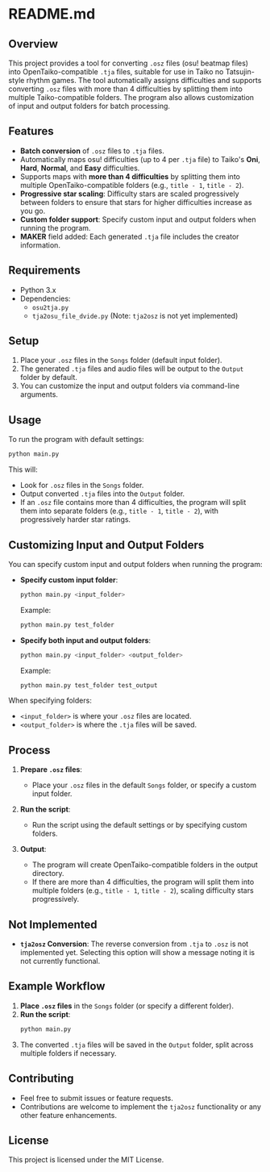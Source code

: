 
# README.md

## Overview
This project provides a tool for converting `.osz` files (osu! beatmap files) into OpenTaiko-compatible `.tja` files, suitable for use in Taiko no Tatsujin-style rhythm games. The tool automatically assigns difficulties and supports converting `.osz` files with more than 4 difficulties by splitting them into multiple Taiko-compatible folders. The program also allows customization of input and output folders for batch processing.

## Features
- **Batch conversion** of `.osz` files to `.tja` files.
- Automatically maps osu! difficulties (up to 4 per `.tja` file) to Taiko's **Oni**, **Hard**, **Normal**, and **Easy** difficulties.
- Supports maps with **more than 4 difficulties** by splitting them into multiple OpenTaiko-compatible folders (e.g., `title - 1`, `title - 2`).
- **Progressive star scaling**: Difficulty stars are scaled progressively between folders to ensure that stars for higher difficulties increase as you go.
- **Custom folder support**: Specify custom input and output folders when running the program.
- **MAKER** field added: Each generated `.tja` file includes the creator information.

## Requirements
- Python 3.x
- Dependencies:
  - `osu2tja.py`
  - `tja2osu_file_dvide.py` (Note: `tja2osz` is not yet implemented)

## Setup
1. Place your `.osz` files in the `Songs` folder (default input folder).
2. The generated `.tja` files and audio files will be output to the `Output` folder by default.
3. You can customize the input and output folders via command-line arguments.

## Usage

To run the program with default settings:

```bash
python main.py
```

This will:
- Look for `.osz` files in the `Songs` folder.
- Output converted `.tja` files into the `Output` folder.
- If an `.osz` file contains more than 4 difficulties, the program will split them into separate folders (e.g., `title - 1`, `title - 2`), with progressively harder star ratings.

## Customizing Input and Output Folders
You can specify custom input and output folders when running the program:

- **Specify custom input folder**:
  ```bash
  python main.py <input_folder>
  ```
  Example:
  ```bash
  python main.py test_folder
  ```

- **Specify both input and output folders**:
  ```bash
  python main.py <input_folder> <output_folder>
  ```
  Example:
  ```bash
  python main.py test_folder test_output
  ```

When specifying folders:
- `<input_folder>` is where your `.osz` files are located.
- `<output_folder>` is where the `.tja` files will be saved.

## Process

1. **Prepare `.osz` files**:
   - Place your `.osz` files in the default `Songs` folder, or specify a custom input folder.
   
2. **Run the script**:
   - Run the script using the default settings or by specifying custom folders.

3. **Output**:
   - The program will create OpenTaiko-compatible folders in the output directory.
   - If there are more than 4 difficulties, the program will split them into multiple folders (e.g., `title - 1`, `title - 2`), scaling difficulty stars progressively.

## Not Implemented
- **`tja2osz` Conversion**: The reverse conversion from `.tja` to `.osz` is not implemented yet. Selecting this option will show a message noting it is not currently functional.

## Example Workflow

1. **Place `.osz` files** in the `Songs` folder (or specify a different folder).
2. **Run the script**:
   ```bash
   python main.py
   ```
3. The converted `.tja` files will be saved in the `Output` folder, split across multiple folders if necessary.

## Contributing
- Feel free to submit issues or feature requests.
- Contributions are welcome to implement the `tja2osz` functionality or any other feature enhancements.

## License
This project is licensed under the MIT License.
